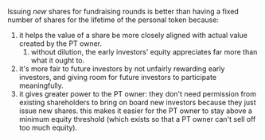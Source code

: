 Issuing *new* shares for fundraising rounds is better than having a fixed number of shares for the lifetime of the personal token because:

1. it helps the value of a share be more closely aligned with actual value created by the PT owner.
	1. without dilution, the early investors' equity appreciates far more than what it ought to.
2. it's more fair to future investors by not unfairly rewarding early investors, and giving room for future investors to participate meaningfully.
3. it gives greater power to the PT owner: they don't need permission from existing shareholders to bring on board new investors because they just issue new shares. this makes it easier for the PT owner to stay above a minimum equity threshold (which exists so that a PT owner can't sell off too much equity).